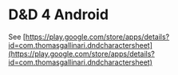 D&D 4 Android
============

See [https://play.google.com/store/apps/details?id=com.thomasgallinari.dndcharactersheet](https://play.google.com/store/apps/details?id=com.thomasgallinari.dndcharactersheet)
